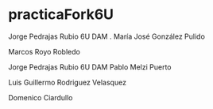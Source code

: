 # practicaFork6U

Jorge Pedrajas Rubio 6U DAM
. María José González Pulido

Marcos Royo Robledo

Jorge Pedrajas Rubio 6U DAM
Pablo Melzi Puerto


Luis Guillermo Rodriguez Velasquez

Domenico Ciardullo

